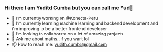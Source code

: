 ### Hi there I am Yuditd Cumba but you can call me Yud👋
- 🔭 I’m currently working on @Konecta-Peru
- 🌱 I’m currently learning machine learning and backend development and i'm improving to be a better frontend developer
- 👯 I’m looking to collaborate on a lot of amazing projects
- 💬 Ask me about maths.. if you want lol
- 📫 How to reach me: yudith.cumba@gmail.com
